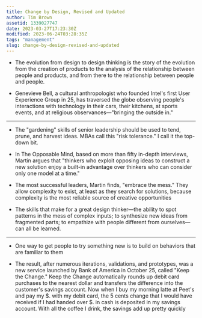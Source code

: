 ```yaml
---
title: Change by Design, Revised and Updated
author: Tim Brown
assetid: 1339027747
date: 2023-03-27T17:23:30Z
modified: 2023-06-24T03:28:35Z
tags: "management"
slug: change-by-design-revised-and-updated
---
```


*  The evolution from design to design thinking is the story of the evolution from the creation of products to the analysis of the relationship between people and products, and from there to the relationship between people and people.

*  Genevieve Bell, a cultural anthropologist who founded Intel's first User Experience Group in 25, has traversed the globe observing people's interactions with technology in their cars, their kitchens, at sports events, and at religious observances—"bringing the outside in."

---

*  The "gardening" skills of senior leadership should be used to tend, prune, and harvest ideas. MBAs call this "risk tolerance." I call it the top-down bit.

*  In The Opposable Mind, based on more than fifty in-depth interviews, Martin argues that "thinkers who exploit opposing ideas to construct a new solution enjoy a built-in advantage over thinkers who can consider only one model at a time."

*  The most successful leaders, Martin finds, "embrace the mess." They allow complexity to exist, at least as they search for solutions, because complexity is the most reliable source of creative opportunities

*  The skills that make for a great design thinker—the ability to spot patterns in the mess of complex inputs; to synthesize new ideas from fragmented parts; to empathize with people different from ourselves—can all be learned.

---

*  One way to get people to try something new is to build on behaviors that are familiar to them

*  The result, after numerous iterations, validations, and prototypes, was a new service launched by Bank of America in October 25, called "Keep the Change." Keep the Change automatically rounds up debit card purchases to the nearest dollar and transfers the difference into the customer's savings account. Now when I buy my morning latte at Peet's and pay my $. with my debit card, the 5 cents change that I would have received if I had handed over $. in cash is deposited in my savings account. With all the coffee I drink, the savings add up pretty quickly

